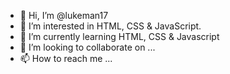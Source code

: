 - 👋 Hi, I’m @lukeman17
- 👀 I’m interested in HTML, CSS & JavaScript.
- 🌱 I’m currently learning HTML, CSS & Javascript
- 💞️ I’m looking to collaborate on ...
- 📫 How to reach me ...

<!---
lukeman17/lukeman17 is a ✨ special ✨ repository because its `README.md` (this file) appears on your GitHub profile.
You can click the Preview link to take a look at your changes.
--->
